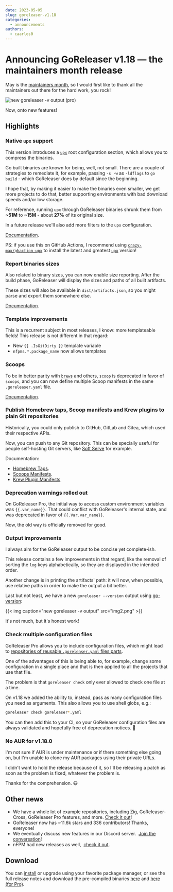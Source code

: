 ```yaml
---
date: 2023-05-05
slug: goreleaser-v1.18
categories:
  - announcements
authors:
  - caarlos0
---
```


# Announcing GoReleaser v1.18 — the maintainers month release

May is the [maintainers month](https://maintainermonth.github.com), so I would
first like to thank all the maintainers out there for the hard work, you rock!

<!-- more -->

![new goreleaser -v output (pro)](https://carlosbecker.com/posts/goreleaser-v1.18/img1.png)

Now, onto new features!

## Highlights

### Native `upx` support

This version introduces a [`upx`][upx] root configuration section, which allows
you to compress the binaries.

Go built binaries are known for being, well, not small. There are a couple of
strategies to remediate it, for example, passing `-s -w` as `-ldflags` to `go
build` - which GoReleaser does by default since the beginning.

I hope that, by making it easier to make the binaries even smaller, we get more
projects to do that, better supporting environments with bad download speeds
and/or low storage.

For reference, running `upx` through GoReleaser binaries shrunk them from
**~51M** to **~15M** - about **27%** of its original size.

In a future release we'll also add more filters to the `upx` configuration.

[Documentation](https://goreleaser.com/customization/upx/).

PS: if you use this on GitHub Actions, I recommend using
[`crazy-max/ghaction-upx`](https://github.com/crazy-max/ghaction-upx) to install
the latest and greatest [`upx`][upx] version!

[upx]: https://upx.github.io/

### Report binaries sizes

Also related to binary sizes, you can now enable size reporting. After the build
phase, GoReleaser will display the sizes and paths of all built artifacts.

These sizes will also be available in `dist/artifacts.json`, so you might parse
and export them somewhere else.

[Documentation](https://goreleaser.com/customization/reportsizes/).

### Template improvements

This is a recurrent subject in most releases, I know: more templateable fields!
This release is not different in that regard:

- New `{{ .IsGitDirty }}` template variable
- `nfpms.*.package_name` now allows templates

### Scoops

To be in better parity with [`brews`][brews] and others, `scoop` is deprecated
in favor of `scoops`, and you can now define multiple Scoop manifests in the
same `.goreleaser.yaml` file.

[Documentation](https://goreleaser.com/customization/scoop/).

[brews]: https://goreleaser.com/customization/homebrew/

### Publish Homebrew taps, Scoop manifests and Krew plugins to plain Git repositories

Historically, you could only publish to GitHub, GitLab and Gitea, which used
their respective APIs.

Now, you can push to any Git repository. This can be specially useful for people
self-hosting Git servers, like [Soft Serve][soft] for example.

[soft]: https://charm.sh/soft-serve

Documentation:

- [Homebrew Taps](https://goreleaser.com/customization/homebrew/).
- [Scoops Manifests](https://goreleaser.com/customization/scoop/).
- [Krew Plugin Manifests](https://goreleaser.com/customization/krew/)

### Deprecation warnings rolled out

On GoReleaser Pro, the initial way to access custom environment variables was
`{{.var_name}}`. That could conflict with GoReleaser's internal state, and was
deprecated in favor of `{{.Var.var_name}}`.

Now, the old way is officially removed for good.

### Output improvements

I always aim for the GoReleaser output to be concise yet complete-ish.

This release contains a few improvements in that regard, like the removal of
sorting the `log` keys alphabetically, so they are displayed in the intended
order.

Another change is in printing the artifacts' path: it will now, when possible,
use relative paths in order to make the output a bit better.

Last but not least, we have a new `goreleaser --version` output using
[go-version](https://github.com/caarlos0/go-version):

{{< img caption="new goreleaser -v output" src="img2.png" >}}

It's not much, but it's honest work!

### Check multiple configuration files

GoReleaser Pro allows you to include configuration files, which might lead to
[repositories of reusable `.goreleaser.yaml` files
parts](https://github.com/caarlos0/goreleaserfiles).

One of the advantages of this is being able to, for example, change some
configuration in a single place and that is then applied to all the projects
that use that file.

The problem is that `goreleaser check` only ever allowed to check one file at a
time.

On v1.18 we added the ability to, instead, pass as many configuration files you
need as arguments. This also allows you to use shell globs, e.g.:

```bash
goreleaser check goreleaser*.yaml
```

You can then add this to your CI, so your GoReleaser configuration files are
always validated and hopefully free of deprecation notices. 🤝

### No AUR for v1.18.0

I'm not sure if AUR is under maintenance or if there something else going on,
but I'm unable to clone my AUR packages using their private URLs.

I didn't want to hold the release because of it, so I'll be releasing a patch as
soon as the problem is fixed, whatever the problem is.

Thanks for the comprehension. 😃

## Other news

- We have a whole lot of example repositories, including Zig, GoReleaser-Cross,
  GoReleaser Pro features, and more.
  [Check it out](https://github.com/orgs/goreleaser/repositories?q=example)!
- GoReleaser now has ~11.6k stars and 336 contributors! Thanks, everyone!
- We eventually discuss new features in our Discord server. 
  [Join the conversation](https://goreleaser.com/discord)!
- nFPM had new releases as well, 
  [check it out](https://github.com/goreleaser/nfpm/releases).

## Download

You can [install][] or upgrade using your favorite package manager, or see the
full release notes and download the pre-compiled binaries [here][oss-rel] and
[here (for Pro)][pro-rel].

[install]: https://goreleaser.com/install
[pro-rel]: https://github.com/goreleaser/goreleaser-pro/releases/tag/v1.18.0-pro
[oss-rel]: https://github.com/goreleaser/goreleaser/releases/tag/v1.18.0
